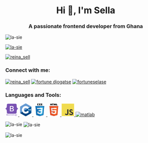 <h1 align="center">Hi 👋, I'm Sella</h1>
<h3 align="center">A passionate frontend developer from Ghana</h3>

<p align="left"> <img src="https://komarev.com/ghpvc/?username=la-sie&label=Profile%20views&color=0e75b6&style=flat" alt="la-sie" /> </p>

<p align="left"> <a href="https://github.com/ryo-ma/github-profile-trophy"><img src="https://github-profile-trophy.vercel.app/?username=la-sie" alt="la-sie" /></a> </p>

<p align="left"> <a href="https://twitter.com/reina_sell" target="blank"><img src="https://img.shields.io/twitter/follow/reina_sell?logo=twitter&style=for-the-badge" alt="reina_sell" /></a> </p>

<h3 align="left">Connect with me:</h3>
<p align="left">
<a href="https://twitter.com/reina_sell" target="blank"><img align="center" src="https://raw.githubusercontent.com/rahuldkjain/github-profile-readme-generator/master/src/images/icons/Social/twitter.svg" alt="reina_sell" height="30" width="40" /></a>
<a href="https://linkedin.com/in/fortune djogatse" target="blank"><img align="center" src="https://raw.githubusercontent.com/rahuldkjain/github-profile-readme-generator/master/src/images/icons/Social/linked-in-alt.svg" alt="fortune djogatse" height="30" width="40" /></a>
<a href="https://dribbble.com/fortuneselase" target="blank"><img align="center" src="https://raw.githubusercontent.com/rahuldkjain/github-profile-readme-generator/master/src/images/icons/Social/dribbble.svg" alt="fortuneselase" height="30" width="40" /></a>
</p>

<h3 align="left">Languages and Tools:</h3>
<p align="left"> <a href="https://getbootstrap.com" target="_blank" rel="noreferrer"> <img src="https://raw.githubusercontent.com/devicons/devicon/master/icons/bootstrap/bootstrap-plain-wordmark.svg" alt="bootstrap" width="40" height="40"/> </a> <a href="https://www.w3schools.com/cpp/" target="_blank" rel="noreferrer"> <img src="https://raw.githubusercontent.com/devicons/devicon/master/icons/cplusplus/cplusplus-original.svg" alt="cplusplus" width="40" height="40"/> </a> <a href="https://www.w3schools.com/css/" target="_blank" rel="noreferrer"> <img src="https://raw.githubusercontent.com/devicons/devicon/master/icons/css3/css3-original-wordmark.svg" alt="css3" width="40" height="40"/> </a> <a href="https://www.w3.org/html/" target="_blank" rel="noreferrer"> <img src="https://raw.githubusercontent.com/devicons/devicon/master/icons/html5/html5-original-wordmark.svg" alt="html5" width="40" height="40"/> </a> <a href="https://developer.mozilla.org/en-US/docs/Web/JavaScript" target="_blank" rel="noreferrer"> <img src="https://raw.githubusercontent.com/devicons/devicon/master/icons/javascript/javascript-original.svg" alt="javascript" width="40" height="40"/> </a> <a href="https://www.mathworks.com/" target="_blank" rel="noreferrer"> <img src="https://upload.wikimedia.org/wikipedia/commons/2/21/Matlab_Logo.png" alt="matlab" width="40" height="40"/> </a> </p>

<p><img align="left" src="https://github-readme-stats.vercel.app/api/top-langs?username=la-sie&show_icons=true&locale=en&layout=compact" alt="la-sie" /></p>

<p>&nbsp;<img align="center" src="https://github-readme-stats.vercel.app/api?username=la-sie&show_icons=true&locale=en" alt="la-sie" /></p>

<p><img align="center" src="https://github-readme-streak-stats.herokuapp.com/?user=la-sie&" alt="la-sie" /></p
